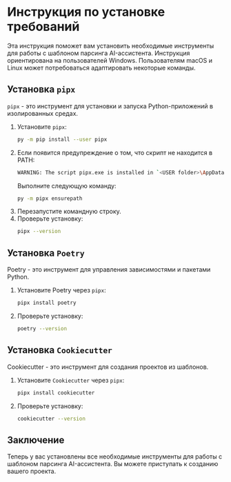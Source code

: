 # Инструкция по установке требований

Эта инструкция поможет вам установить необходимые инструменты для работы с шаблоном парсинга AI-ассистента. 
Инструкция ориентирована на пользователей Windows. 
Пользователям macOS и Linux может потребоваться адаптировать некоторые команды.

## Установка `pipx`

`pipx` - это инструмент для установки и запуска Python-приложений в изолированных средах.

1. Установите `pipx`:
    ```bash
    py -m pip install --user pipx
    ```
2. Если появится предупреждение о том, что скрипт не находится в PATH:
    ```bash
    WARNING: The script pipx.exe is installed in `<USER folder>\AppData\Roaming\Python\Python3x\Scripts` which is not on PATH
    ```
   Выполните следующую команду:
   ```bash
   py -m pipx ensurepath
   ```
3. Перезапустите командную строку.
4. Проверьте установку:
   ```bash
   pipx --version
   ```

## Установка `Poetry`

Poetry - это инструмент для управления зависимостями и пакетами Python.

1. Установите Poetry через `pipx`:
   ```haskell
   pipx install poetry
   ```
2. Проверьте установку:
   ```bash
   poetry --version
   ```

## Установка `Cookiecutter`

Cookiecutter - это инструмент для создания проектов из шаблонов.

1. Установите `Cookiecutter` через `pipx`:
   ```haskell
   pipx install cookiecutter
   ```
2. Проверьте установку:
   ```bash
   cookiecutter --version
   ```

## Заключение

Теперь у вас установлены все необходимые инструменты для работы с шаблоном парсинга AI-ассистента. 
Вы можете приступать к созданию вашего проекта.

```{include} _additional_resources.md
```
